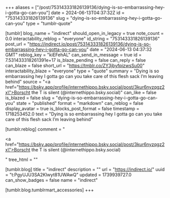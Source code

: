 +++
aliases = ["/post/753143331826139136/dying-is-so-embarrassing-hey-i-gotta-go-can-you"]
date = 2024-06-13T04:37:32Z
id = "753143331826139136"
slug = "dying-is-so-embarrassing-hey-i-gotta-go-can-you"
type = "tumblr-quote"

[tumblr]
blog_name = "indirect"
should_open_in_legacy = true
note_count = 0.0
interactability_reblog = "everyone"
id_string = "753143331826139136"
post_url = "https://indirect.io/post/753143331826139136/dying-is-so-embarrassing-hey-i-gotta-go-can-you"
date = "2024-06-13 04:37:32 GMT"
reblog_key = "kiEFehAL"
can_send_in_message = true
id = 7.531433318261391e+17
is_blaze_pending = false
can_reply = false
can_blaze = false
short_url = "https://tmblr.co/ZY3jbyfpizwsSu00"
interactability_blaze = "everyone"
type = "quote"
summary = "Dying is so embarrassing hey I gotta go can you take care of this flesh sack I’m leaving behind"
source = "<a href=\"https://bsky.app/profile/internethippo.bsky.social/post/3kur6nyzqgz2x\">Borscht the T is silent (@internethippo.bsky.social)</a>"
can_like = false
is_blazed = false
slug = "dying-is-so-embarrassing-hey-i-gotta-go-can-you"
state = "published"
format = "markdown"
can_reblog = false
display_avatar = true
is_blocks_post_format = false
timestamp = 1718253452.0
text = "Dying is so embarrassing hey I gotta go can you take care of this flesh sack I&rsquo;m leaving behind"

[tumblr.reblog]
comment = "<p><a href=\"https://bsky.app/profile/internethippo.bsky.social/post/3kur6nyzqgz2x\">Borscht the T is silent (@internethippo.bsky.social)</a></p>"
tree_html = ""

[tumblr.blog]
title = "indirect"
description = ""
url = "https://indirect.io/"
uuid = "t:PgyUJU3SA2Klwyt81UWAwQ"
updated = 1739939727.0
can_show_badges = false
name = "indirect"

[tumblr.blog.tumblrmart_accessories]
+++
